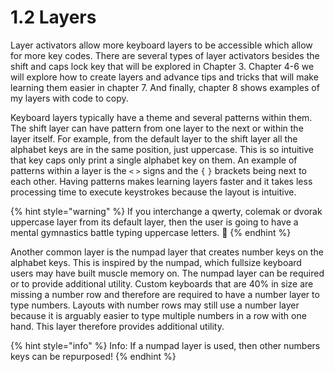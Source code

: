 # 1.2 Layers

Layer activators allow more keyboard layers to be accessible which allow for more key codes. There are several types of layer activators besides the shift and caps lock key that will be explored in Chapter 3. Chapter 4-6 we will explore how to create layers and advance tips and tricks that will make learning them easier in chapter 7. And finally,  chapter 8 shows examples of my layers with code to copy.

Keyboard layers typically have a theme and several patterns within them. The shift layer can have pattern from one layer to the next or within the layer itself. For example, from the default layer to the shift layer all the alphabet keys are in the same position, just uppercase. This is so intuitive that key caps only print a single alphabet key on them. An example of patterns within a layer is the `<` `>` signs and the `{` `}` brackets being next to each other. Having patterns makes learning layers faster and it takes less processing time to execute keystrokes because the layout is intuitive.

{% hint style="warning" %}
If you interchange a qwerty, colemak or dvorak uppercase layer from its default layer, then the user is going to have a mental gymnastics battle typing uppercase letters. 🤣
{% endhint %}

Another common layer is the numpad layer that creates number keys on the alphabet keys. This is inspired by the numpad, which fullsize keyboard users may have built muscle memory on. The numpad layer can be required or to provide additional utility. Custom keyboards that are 40% in size are missing a number row and therefore are required to have a number layer to type numbers. Layouts with number rows may still use a number layer because it is arguably easier to type multiple numbers in a row with one hand. This layer therefore provides additional utility.

{% hint style="info" %}
Info: If a numpad layer is used, then other numbers keys can be repurposed!
{% endhint %}
